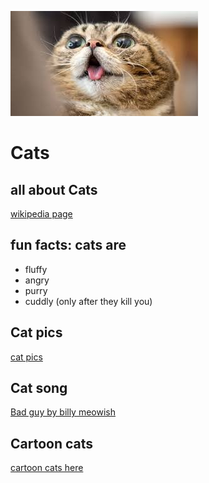 ![cat image](./funnycat)
# Cats
## all about Cats
[wikipedia page](https://en.wikipedia.org/wiki/Cat)

## fun facts: cats are
- fluffy
- angry
- purry
- cuddly (only after they kill you)

## Cat pics
  [cat pics](https://www.istockphoto.com/photos/cute-cat)

## Cat song
  [Bad guy by billy meowish](https://www.youtube.com/watch?v=P51bzBBnHU0)

## Cartoon cats
  [cartoon cats here](https://www.gettyimages.com/photos/cute-cat-cartoon)

